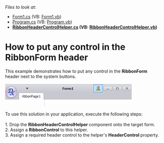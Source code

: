 <!-- default file list -->
*Files to look at*:

* [Form1.cs](./CS/Form1.cs) (VB: [Form1.vb](./VB/Form1.vb))
* [Program.cs](./CS/Program.cs) (VB: [Program.vb](./VB/Program.vb))
* **[RibbonHeaderControlHelper.cs](./CS/UserControlReplaceHelper/RibbonHeaderControlHelper.cs) (VB: [RibbonHeaderControlHelper.vb](./VB/UserControlReplaceHelper/RibbonHeaderControlHelper.vb))**
<!-- default file list end -->
# How to put any control in the RibbonForm header


<p>This example demonstrates how to put any control in the <strong>RibbonForm</strong> header next to the system buttons. <br><br><img src="https://raw.githubusercontent.com/DevExpress-Examples/how-to-put-any-control-in-the-ribbonform-header-t236177/14.2.9+/media/9a22a0dc-abbb-11e5-80bf-00155d62480c.png"></p>
<p>To use this solution in your application, execute the following steps:<br><br>1. Drop the <strong>RibbonHeaderControlHelper </strong>component onto the target form.<br>2. Assign a <strong>RibbonControl</strong> to this helper.<br>3. Assign a required header control to the helper's <strong>HeaderControl </strong>property. </p>

<br/>


